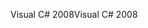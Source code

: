<span data-ttu-id="9b118-101">Visual C# 2008</span><span class="sxs-lookup"><span data-stu-id="9b118-101">Visual C# 2008</span></span>